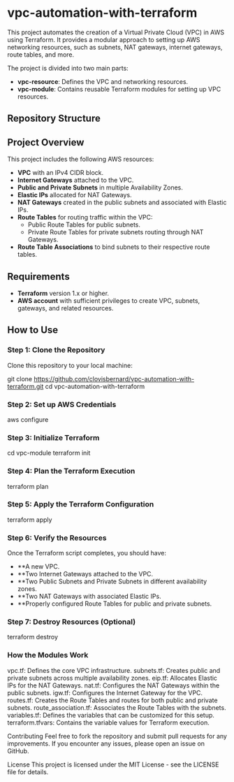 # vpc-automation-with-terraform

This project automates the creation of a Virtual Private Cloud (VPC) in AWS using Terraform. It provides a modular approach to setting up AWS networking resources, such as subnets, NAT gateways, internet gateways, route tables, and more.

The project is divided into two main parts:
- **vpc-resource**: Defines the VPC and networking resources.
- **vpc-module**: Contains reusable Terraform modules for setting up VPC resources.

## Repository Structure



## Project Overview

This project includes the following AWS resources:
- **VPC** with an IPv4 CIDR block.
- **Internet Gateways** attached to the VPC.
- **Public and Private Subnets** in multiple Availability Zones.
- **Elastic IPs** allocated for NAT Gateways.
- **NAT Gateways** created in the public subnets and associated with Elastic IPs.
- **Route Tables** for routing traffic within the VPC:
  - Public Route Tables for public subnets.
  - Private Route Tables for private subnets routing through NAT Gateways.
- **Route Table Associations** to bind subnets to their respective route tables.

## Requirements

- **Terraform** version 1.x or higher.
- **AWS account** with sufficient privileges to create VPC, subnets, gateways, and related resources.

## How to Use

### Step 1: Clone the Repository
Clone this repository to your local machine:

git clone https://github.com/clovisbernard/vpc-automation-with-terraform.git
cd vpc-automation-with-terraform

### Step 2: Set up AWS Credentials
aws configure

### Step 3: Initialize Terraform
cd vpc-module
terraform init

### Step 4: Plan the Terraform Execution
terraform plan

### Step 5: Apply the Terraform Configuration
terraform apply

### Step 6: Verify the Resources
Once the Terraform script completes, you should have:

- **A new VPC.
- **Two Internet Gateways attached to the VPC.
- **Two Public Subnets and Private Subnets in different availability zones.
- **Two NAT Gateways with associated Elastic IPs.
- **Properly configured Route Tables for public and private subnets.

### Step 7: Destroy Resources (Optional)
terraform destroy


### How the Modules Work
vpc.tf: Defines the core VPC infrastructure.
subnets.tf: Creates public and private subnets across multiple availability zones.
eip.tf: Allocates Elastic IPs for the NAT Gateways.
nat.tf: Configures the NAT Gateways within the public subnets.
igw.tf: Configures the Internet Gateway for the VPC.
routes.tf: Creates the Route Tables and routes for both public and private subnets.
route_association.tf: Associates the Route Tables with the subnets.
variables.tf: Defines the variables that can be customized for this setup.
terraform.tfvars: Contains the variable values for Terraform execution.

Contributing
Feel free to fork the repository and submit pull requests for any improvements. If you encounter any issues, please open an issue on GitHub.

License
This project is licensed under the MIT License - see the LICENSE file for details.